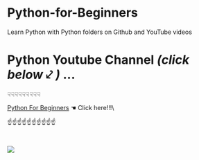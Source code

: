 # **Python-for-Beginners**
Learn Python with Python folders on Github and YouTube videos
# Python Youtube Channel *(click below* ⤦ *)* ...
☟☟☟☟☟☟☟☟☟

[Python For Beginners](https://m.youtube.com/channel/UC0Wfr3r5Mf8_uWf17gC4M3w) ☚ Click here!!!\

☝☝☝☝☝☝☝☝☝☝
```
                               
```
![](https://content.instructables.com/ORIG/F2P/ICXA/GFRWS6JP/F2PICXAGFRWS6JP.png?auto=webp)
